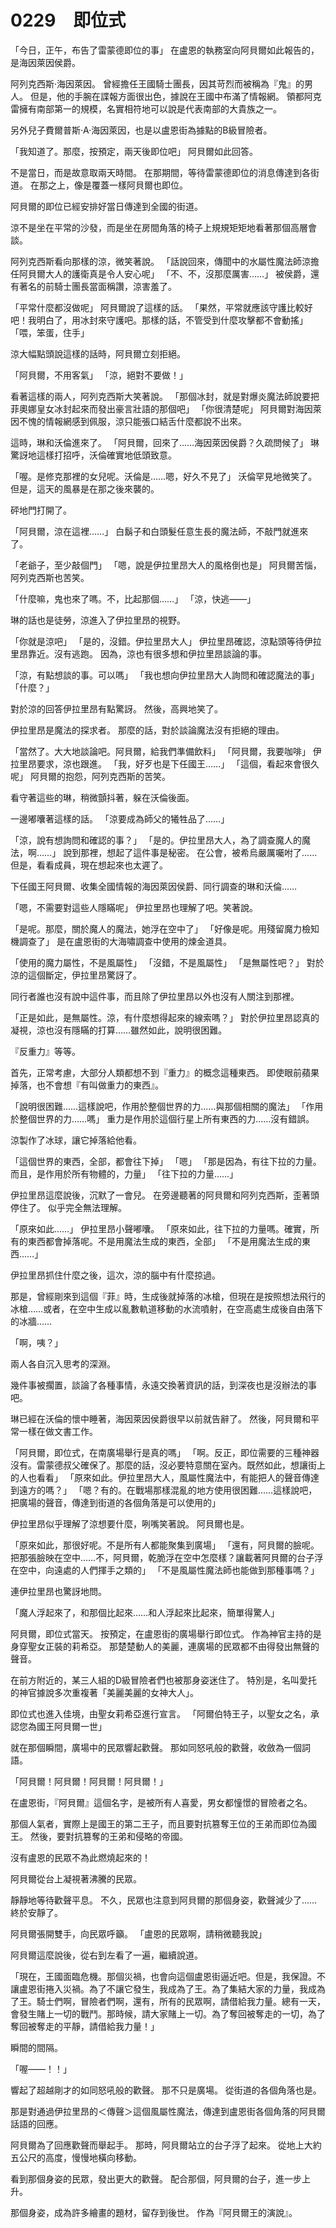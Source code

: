 # 0229　即位式

「今日，正午，布告了雷蒙德即位的事」
在盧恩的執務室向阿貝爾如此報告的，是海因萊因侯爵。

阿列克西斯·海因萊因。
曾經擔任王國騎士團長，因其苛烈而被稱為『鬼』的男人。
但是，他的手腕在諜報方面很出色，據說在王國中布滿了情報網。
領都阿克雷擁有南部第一的規模，名實相符地可以說是代表南部的大貴族之一。

另外兒子費爾普斯·A·海因萊因，也是以盧恩街為據點的B級冒險者。

「我知道了。那麼，按預定，兩天後即位吧」
阿貝爾如此回答。

不是當日，而是故意取兩天時間。
在那期間，等待雷蒙德即位的消息傳達到各街道。
在那之上，像是覆蓋一樣阿貝爾也即位。

阿貝爾的即位已經安排好當日傳達到全國的街道。

涼不是坐在平常的沙發，而是坐在房間角落的椅子上規規矩矩地看著那個高層會談。

阿列克西斯看向那樣的涼，微笑著說。
「話說回來，傳聞中的水屬性魔法師涼擔任阿貝爾大人的護衛真是令人安心呢」
「不、不，沒那麼厲害……」
被侯爵，還有著名的前騎士團長當面稱讚，涼害羞了。

「平常什麼都沒做呢」
阿貝爾說了這樣的話。
「果然，平常就應該守護比較好吧！我明白了，用冰封來守護吧。那樣的話，不管受到什麼攻擊都不會動搖」
「喂，笨蛋，住手」

涼大幅點頭說這樣的話時，阿貝爾立刻拒絕。

「阿貝爾，不用客氣」
「涼，絕對不要做！」

看著這樣的兩人，阿列克西斯大笑著說。
「那個冰封，就是對爆炎魔法師說要把菲奧娜皇女冰封起來而發出豪言壯語的那個吧」
「你很清楚呢」
阿貝爾對海因萊因不愧的情報網感到佩服，涼只能張口結舌什麼都說不出來。

這時，琳和沃倫進來了。
「阿貝爾，回來了……海因萊因侯爵？久疏問候了」
琳驚訝地這樣打招呼，沃倫確實地低頭致意。

「喔。是修克那裡的女兒呢。沃倫是……嗯，好久不見了」
沃倫罕見地微笑了。
但是，這天的風暴是在那之後來襲的。

砰地門打開了。

「阿貝爾，涼在這裡……」
白鬍子和白頭髮任意生長的魔法師，不敲門就進來了。

「老爺子，至少敲個門」
「嗯，說是伊拉里昂大人的風格倒也是」
阿貝爾苦惱，阿列克西斯也苦笑。

「什麼嘛，鬼也來了嗎。不，比起那個……」
「涼，快逃——」

琳的話也是徒勞，涼進入了伊拉里昂的視野。

「你就是涼吧」
「是的，沒錯。伊拉里昂大人」
伊拉里昂確認，涼點頭等待伊拉里昂靠近。沒有逃跑。
因為，涼也有很多想和伊拉里昂談論的事。

「涼，有點想談的事。可以嗎」
「我也想向伊拉里昂大人詢問和確認魔法的事」
「什麼？」

對於涼的回答伊拉里昂有點驚訝。
然後，高興地笑了。

伊拉里昂是魔法的探求者。
那麼的話，對於談論魔法沒有拒絕的理由。

「當然了。大大地談論吧。阿貝爾，給我們準備飲料」
「阿貝爾，我要咖啡」
伊拉里昂要求，涼也跟進。
「我，好歹也是下任國王……」
「這個，看起來會很久呢」
阿貝爾的抱怨，阿列克西斯的苦笑。

看守著這些的琳，稍微顫抖著，躲在沃倫後面。

一邊嘟囔著這樣的話。
「涼要成為師父的犧牲品了……」

「涼，說有想詢問和確認的事？」
「是的。伊拉里昂大人，為了調查魔人的魔法，啊……」
說到那裡，想起了這件事是秘密。
在公會，被希烏嚴厲囑咐了……但是，看看成員，現在想起來也太遲了。

下任國王阿貝爾、收集全國情報的海因萊因侯爵、同行調查的琳和沃倫……

「嗯，不需要對這些人隱瞞呢」
伊拉里昂也理解了吧。笑著說。

「是呢。那麼，關於魔人的魔法，她浮在空中了」
「好像是呢。用殘留魔力檢知機調查了」
是在盧恩街的大海嘯調查中使用的煉金道具。

「使用的魔力屬性，不是風屬性」
「沒錯，不是風屬性」
「是無屬性吧？」
對於涼的這個斷定，伊拉里昂驚訝了。

同行者誰也沒有說中這件事，而且除了伊拉里昂以外也沒有人關注到那裡。

「正是如此，是無屬性。涼，有什麼想得起來的線索嗎？」
對於伊拉里昂認真的凝視，涼也沒有隱瞞的打算……雖然如此，說明很困難。

『反重力』等等。

首先，正常考慮，大部分人類都想不到『重力』的概念這種東西。
即使眼前蘋果掉落，也不會想『有叫做重力的東西』。

「說明很困難……這樣說吧，作用於整個世界的力……與那個相關的魔法」
「作用於整個世界的力……嗎」
重力是作用於這個行星上所有東西的力……沒有錯誤。

涼製作了冰球，讓它掉落給他看。

「這個世界的東西，全部，都會往下掉」
「嗯」
「那是因為，有往下拉的力量。而且，是作用於所有物體的，力量」
「往下拉的力量……」

伊拉里昂這麼說後，沉默了一會兒。
在旁邊聽著的阿貝爾和阿列克西斯，歪著頭停住了。
似乎完全無法理解。

「原來如此……」
伊拉里昂小聲嘟囔。
「原來如此，往下拉的力量嗎。確實，所有的東西都會掉落呢。不是用魔法生成的東西，全部」
「不是用魔法生成的東西……」

伊拉里昂抓住什麼之後，這次，涼的腦中有什麼掠過。

那是，曾經剛來到這個『菲』時，生成後就掉落的冰槍，但現在是按照想法飛行的冰槍……或者，在空中生成以亂數軌道移動的水流噴射，在空高處生成後自由落下的冰牆……

「啊，咦？」

兩人各自沉入思考的深淵。

幾件事被擱置，談論了各種事情，永遠交換著資訊的話，到深夜也是沒辦法的事吧。

琳已經在沃倫的懷中睡著，海因萊因侯爵很早以前就告辭了。
然後，阿貝爾和平常一樣在做文書工作。

「阿貝爾，即位式，在南廣場舉行是真的嗎」
「啊。反正，即位需要的三種神器沒有。雷蒙德叔父確保了。那麼的話，沒必要特意關在室內。既然如此，想讓街上的人也看看」
「原來如此。伊拉里昂大人，風屬性魔法中，有能把人的聲音傳達到遠方的嗎？」
「嗯？有的。在戰場那樣混亂的地方使用很困難……這樣說吧，把廣場的聲音，傳達到街道的各個角落是可以使用的」

伊拉里昂似乎理解了涼想要什麼，咧嘴笑著說。
阿貝爾也是。

「原來如此，那很好呢。不是所有人都能聚集到廣場」
「還有，阿貝爾的臉呢。把那張臉映在空中……不，阿貝爾，乾脆浮在空中怎麼樣？讓載著阿貝爾的台子浮在空中，向遠處的人們揮手之類的」
「不是風屬性魔法師也能做到那種事嗎？」

連伊拉里昂也驚訝地問。

「魔人浮起來了，和那個比起來……和人浮起來比起來，簡單得驚人」

阿貝爾，即位式當天。
按預定，在盧恩街的廣場舉行即位式。
作為神官主持的是身穿聖女正裝的莉希亞。
那楚楚動人的美麗，連廣場的民眾都不由得發出無聲的聲音。

在前方附近的，某三人組的D級冒險者們也被那身姿迷住了。
特別是，名叫愛托的神官據說多次重複著「美麗美麗的女神大人」。

即位式也進入佳境，由聖女莉希亞進行宣言。
「阿爾伯特王子，以聖女之名，承認您為國王阿貝爾一世」

就在那個瞬間，廣場中的民眾響起歡聲。
那如同怒吼般的歡聲，收斂為一個詞語。

「阿貝爾！阿貝爾！阿貝爾！阿貝爾！」

在盧恩街，『阿貝爾』這個名字，是被所有人喜愛，男女都憧憬的冒險者之名。

那個人氣者，實際上是國王的第二王子，而且要對抗篡奪王位的王弟而即位為國王。
然後，要對抗篡奪的王弟和侵略的帝國。

沒有盧恩的民眾不為此燃燒起來的！

阿貝爾從台上凝視著沸騰的民眾。

靜靜地等待歡聲平息。
不久，民眾也注意到阿貝爾的那個身姿，歡聲減少了……終於安靜了。

阿貝爾張開雙手，向民眾呼籲。
「盧恩的民眾啊，請稍微聽我說」

阿貝爾這麼說後，從右到左看了一遍，繼續說道。

「現在，王國面臨危機。那個災禍，也會向這個盧恩街逼近吧。但是，我保證。不讓盧恩街捲入災禍。為了不讓它發生，我成為了王。為了集結大家的力量，我成為了王。騎士們啊，冒險者們啊，還有，所有的民眾啊，請借給我力量。總有一天，會發生賭上一切的戰鬥。那時候，請大家賭上一切。為了奪回被奪走的一切，為了奪回被奪走的平靜，請借給我力量！」

瞬間的間隔。

「喔——！！」

響起了超越剛才的如同怒吼般的歡聲。
那不只是廣場。
從街道的各個角落也是。

那是對通過伊拉里昂的＜傳聲＞這個風屬性魔法，傳達到盧恩街各個角落的阿貝爾話語的回應。

阿貝爾為了回應歡聲而舉起手。
那時，阿貝爾站立的台子浮了起來。
從地上大約五公尺的高度，慢慢地橫向移動。

看到那個身姿的民眾，發出更大的歡聲。
配合那個，阿貝爾的台子，進一步上升。

那個身姿，成為許多繪畫的題材，留存到後世。
作為『阿貝爾王的演說』。